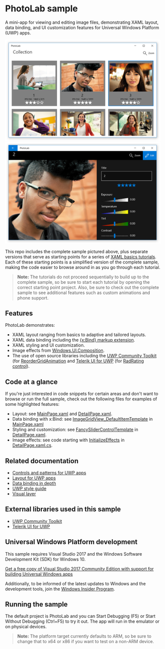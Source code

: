 <!---
  category: ControlsLayoutAndText FilesFoldersAndLibraries
-->

# PhotoLab sample

A mini-app for viewing and editing image files, demonstrating XAML layout, data binding, and UI customization features for Universal Windows Platform (UWP) apps.

![PhotoLab sample showing the image collection page](Screenshots/PhotoLab-collection-page.png)
![PhotoLab sample showing the image editing page](Screenshots/PhotoLab-editing-page.png)

This repo includes the complete sample pictured above, plus separate versions that serve as starting points for a series of 
[XAML basics tutorials](xaml-basics-starting-points/README.md). 
Each of these starting points is a simplified version of the complete sample, making the code easier to browse around in as you go through each tutorial.

> **Note:** The tutorials do not proceed sequentially to build up to the complete sample, so be sure to start each tutorial by opening the correct starting point project. 
Also, be sure to check out the complete sample to see additional features such as custom animations and phone support. 

## Features

PhotoLab demonstrates:
	
* XAML layout ranging from basics to adaptive and tailored layouts. 
* XAML data binding including the [{x:Bind} markup extension](https://docs.microsoft.com/windows/uwp/xaml-platform/x-bind-markup-extension).
* XAML styling and UI customization.
* Image effects from [Windows.UI.Composition](https://docs.microsoft.com/en-us/uwp/api/windows.ui.composition).
* The use of open source libraries including the [UWP Community Toolkit](https://github.com/Microsoft/UWPCommunityToolkit) (for [ReorderGridAnimation](http://docs.uwpcommunitytoolkit.com/en/master/animations/ReorderGrid/) and [Telerik UI for UWP](https://github.com/telerik/UI-For-UWP) (for [RadRating control](http://docs.telerik.com/devtools/universal-windows-platform/controls/radrating/rating-gettingstarted)).

## Code at a glance

If you're just interested in code snippets for certain areas and don't want to browse or run the full sample, 
check out the following files for examples of some highlighted features:

* Layout: see [MainPage.xaml](PhotoLab/MainPage.xaml#25) and [DetailPage.xaml](PhotoLab/DetailPage.xaml#25).
* Data binding with x:Bind: see [ImageGridView_DefaultItemTemplate](PhotoLab/MainPage.xaml#72) in [MainPage.xaml](PhotoLab/MainPage.xaml#25)
* Styling and customization: see [FancySliderControlTemplate](PhotoLab/DetailPage.xaml#61) in [DetailPage.xaml](PhotoLabl/DetailPage.xaml#25). 
* Image effects: see code starting with [InitializeEffects](PhotoLab/DetailPage.xaml.cs#185) in [DetailPage.xaml.cs](PhotoLab/DetailPage.xaml.cs#25).

## Related documentation

* [Controls and patterns for UWP apps](https://docs.microsoft.com/windows/uwp/controls-and-patterns/index)
* [Layout for UWP apps](https://docs.microsoft.com/en-us/windows/uwp/layout/)
* [Data binding in depth](https://docs.microsoft.com/windows/uwp/data-binding/data-binding-in-depth)
* [UWP style guide](https://docs.microsoft.com/en-us/windows/uwp/style/)
* [Visual layer](https://docs.microsoft.com/en-us/windows/uwp/composition/visual-layer)

## External libraries used in this sample

* [UWP Community Toolkit](https://github.com/Microsoft/UWPCommunityToolkit)
* [Telerik UI for UWP](https://github.com/telerik/UI-For-UWP)

## Universal Windows Platform development

This sample requires Visual Studio 2017 and the Windows Software Development Kit (SDK) for Windows 10. 

[Get a free copy of Visual Studio 2017 Community Edition with support for building Universal Windows apps](http://go.microsoft.com/fwlink/?LinkID=280676)

Additionally, to be informed of the latest updates to Windows and the development tools, join the 
[Windows Insider Program](https://insider.windows.com/ "Become a Windows Insider").

## Running the sample

The default project is PhotoLab and you can Start Debugging (F5) or Start Without Debugging (Ctrl+F5) to try it out. 
The app will run in the emulator or on physical devices. 

> **Note:** The platform target currently defaults to ARM, so be sure to change that to x64 or x86 if you want to test on a non-ARM device. 

